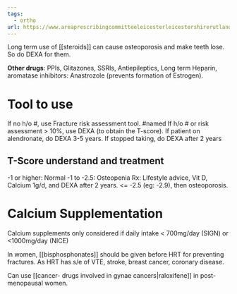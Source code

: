 ```yaml
---
tags:
  - ortho
url: https://www.areaprescribingcommitteeleicesterleicestershirerutland.nhs.uk/search/?_search_terms=osteoporosis
---
```

Long term use of [[steroids]] can cause osteoporosis and make teeth lose. So do DEXA for them.

**Other drugs**: PPIs, Glitazones, SSRIs, Antiepileptics, Long term Heparin, aromatase inhibitors: Anastrozole (prevents formation of Estrogen).

# Tool to use
If no h/o #, use Fracture risk assessment tool. #named 
If h/o # or risk assessment > 10%, use DEXA (to obtain the T-score).
	If patient on alendronate, do DEXA 3-5 years.
	If stopped taking, do DEXA after 2 years

## T-Score understand and treatment
-1 or higher: Normal
-1 to -2.5: Osteopenia
	Rx: Lifestyle advice, Vit D, Calcium 1g/d, and DEXA after 2 years.
<= -2.5 (eg: -2.9), then osteoporosis.

# Calcium Supplementation
Calcium supplements only considered if daily intake < 700mg/day (SIGN) or <1000mg/day (NICE)

In women, [[bisphosphonates]] should be given before HRT for preventing fractures. As HRT has s/e of VTE, stroke, breast cancer, coronary disease.

Can use [[cancer- drugs involved in gynae cancers|raloxifene]] in post-menopausal women.